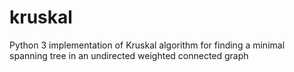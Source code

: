 # kruskal
Python 3 implementation of Kruskal algorithm for finding a minimal spanning tree in an undirected weighted connected graph
